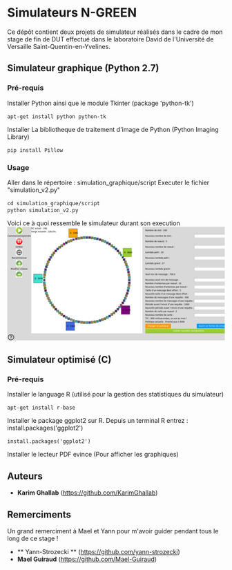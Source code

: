 # Simulateurs N-GREEN

Ce dépôt contient deux projets de simulateur réalisés dans le cadre de mon stage de fin de DUT effectué dans le laboratoire David de l'Université de Versaille Saint-Quentin-en-Yvelines.

## Simulateur graphique (Python 2.7)

### Pré-requis

Installer Python ainsi que le module Tkinter (package 'python-tk')
```
apt-get install python python-tk
```

Installer La bibliotheque de traitement d'image de Python (Python Imaging Library)
```
pip install Pillow
```

### Usage

Aller dans le répertoire : simulation_graphique/script
Executer le fichier "simulation_v2.py"
```
cd simulation_graphique/script
python simulation_v2.py
```

Voici ce à quoi ressemble le simulateur durant son execution
![simulateur_graphique](doc/simulateur_graphique.png)

## Simulateur optimisé (C)

### Pré-requis
Installer le language R (utilisé pour la gestion des statistiques du simulateur)
```
apt-get install r-base
```

Installer le package ggplot2 sur R.
Depuis un terminal R entrez : install.packages('ggplot2')
```
install.packages('ggplot2')
```

Installer le lecteur PDF evince (Pour afficher les graphiques)

## Auteurs

* **Karim Ghallab** (https://github.com/KarimGhallab)

## Remerciments

Un grand remerciment à Mael et Yann pour m'avoir guider pendant tous le long de ce stage !

* ** Yann-Strozecki ** (https://github.com/yann-strozecki)
* **Mael Guiraud** (https://github.com/Mael-Guiraud)
